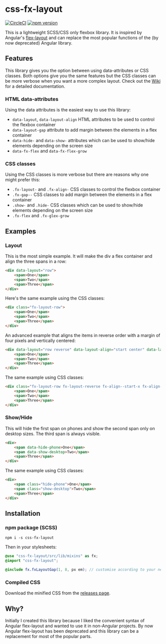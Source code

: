 # css-fx-layout

[![CircleCI](https://circleci.com/gh/philmtd/css-fx-layout/tree/master.svg?style=svg)](https://circleci.com/gh/philmtd/css-fx-layout/tree/master)
[![npm version](https://badge.fury.io/js/css-fx-layout.svg)](https://www.npmjs.com/package/css-fx-layout)

This is a lightweight SCSS/CSS only flexbox library. It is inspired by Angular's [flex-layout](https://github.com/angular/flex-layout) and can replace the
most popular functions of the (by now deprecated) Angular library.

## Features

This library gives you the option between using data-attributes or CSS classes. Both options give you the same features but the CSS classes can be more verbose when you want a more complex layout.
Check out the [Wiki](https://github.com/philmtd/css-fx-layout/wiki) for a detailed documentation.

### HTML data-attributes

Using the data attributes is the easiest way to use this library:

* `data-layout`, `data-layout-align` HTML attributes to be used to control the flexbox container
* `data-layout-gap` attribute to add margin between the elements in a flex container
* `data-hide-` and `data-show-` attributes which can be used to show/hide elements depending on the screen size
* `data-fx-flex` and `data-fx-flex-grow`

### CSS classes

Using the CSS classes is more verbose but there are reasons why one might prefer this:

* `.fx-layout-` and `.fx-align-` CSS classes to control the flexbox container
* `.fx-gap--` CSS classes to add margin between the elements in a flex container
* `.show-` and `.hide-` CSS classes which can be used to show/hide elements depending on the screen size
* `.fx-flex` and `.fx-glex-grow`

## Examples

### Layout
This is the most simple example. It will make the div a flex container and align the three spans in a row:
````html
<div data-layout="row">
    <span>One</span>
    <span>Two</span>
    <span>Three</span>
</div>
````

Here's the same example using the CSS classes:
````html
<div class="fx-layout-row">
    <span>One</span>
    <span>Two</span>
    <span>Three</span>
</div>
````

An advanced example that aligns the items in reverse order with a margin of four pixels and vertically centered:
````html
<div data-layout="row reverse" data-layout-align="start center" data-layout-gap="4px">
    <span>One</span>
    <span>Two</span>
    <span>Three</span>
</div>
````

The same example using CSS classes:
````html
<div class="fx-layout-row fx-layout-reverse fx-align--start-x fx-align--x-center fx-gap--4px">
    <span>One</span>
    <span>Two</span>
    <span>Three</span>
</div>
````

### Show/Hide

This will hide the first span on phones and show the second span only on desktop sizes. The third span is always visible.
```html
<div>
    <span data-hide-phone>One</span>
    <span data-show-desktop>Two</span>
    <span>Three</span>
</div>
```

The same example using CSS classes:
```html
<div>
    <span class="hide-phone">One</span>
    <span class="show-desktop">Two</span>
    <span>Three</span>
</div>
```

## Installation

### npm package (SCSS)
`npm i -s css-fx-layout`

Then in your stylesheets:
```scss
@use "css-fx-layout/src/lib/mixins" as fx;
@import "css-fx-layout";

@include fx.fxLayoutGap(1, 8, px em); // customise according to your needs
```
 
### Compiled CSS
Download the minified CSS from the [releases page](https://github.com/philmtd/css-fx-layout/releases/).

## Why?

Initially I created this library because I liked the convenient syntax of Angular flex-layout and wanted to use it in non-Angular projects.
By now Angular flex-layout has been deprecated and this library can be a replacement for most of the popular parts.
